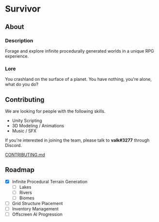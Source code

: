 # Survivor
<!--Preview is oudated. Commented out for now. ![Preview](preview.gif)-->

## About
### Description
Forage and explore infinite procedurally generated worlds in a unique RPG experience.

### Lore
You crashland on the surface of a planet. You have nothing, you're alone, what do you do?

## Contributing
We are looking for people with the following skills.
- Unity Scripting
- 3D Modeling / Animations
- Music / SFX

If you're interested in joining the team, please talk to **valk#3277** through Discord.

[CONTRIBUTING.md](https://github.com/valkyrienyanko/Survivor/blob/master/CONTRIBUTING.md)

## Roadmap
- [x] Infinite Procedural Terrain Generation
  - [ ] Lakes
  - [ ] Rivers
  - [ ] Biomes
- [ ] Grid Structure Placement
- [ ] Inventory Management
- [ ] Offscreen AI Progression
